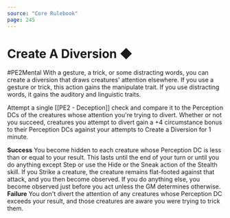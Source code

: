 ```yaml
---
source: "Core Rulebook"
page: 245
---
```

# Create A Diversion ◆
#PE2Mental
With a gesture, a trick, or some distracting words, you can create a diversion that draws creatures' attention elsewhere. If you use a gesture or trick, this action gains the manipulate trait. If you use distracting words, it gains the auditory and linguistic traits.

Attempt a single [[PE2 - Deception]] check and compare it to the Perception DCs of the creatures whose attention you're trying to divert. Whether or not you succeed, creatures you attempt to divert gain a +4 circumstance bonus to their Perception DCs against your attempts to Create a Diversion for 1 minute.

**Success** You become hidden to each creature whose Perception DC is less than or equal to your result. This lasts until the end of your turn or until you do anything except Step or use the Hide or the Sneak action of the Stealth skill. If you Strike a creature, the creature remains flat-footed against that attack, and you then become observed. If you do anything else, you become observed just before you act unless the GM determines otherwise.
**Failure** You don't divert the attention of any creatures whose Perception DC exceeds your result, and those creatures are aware you were trying to trick them.

